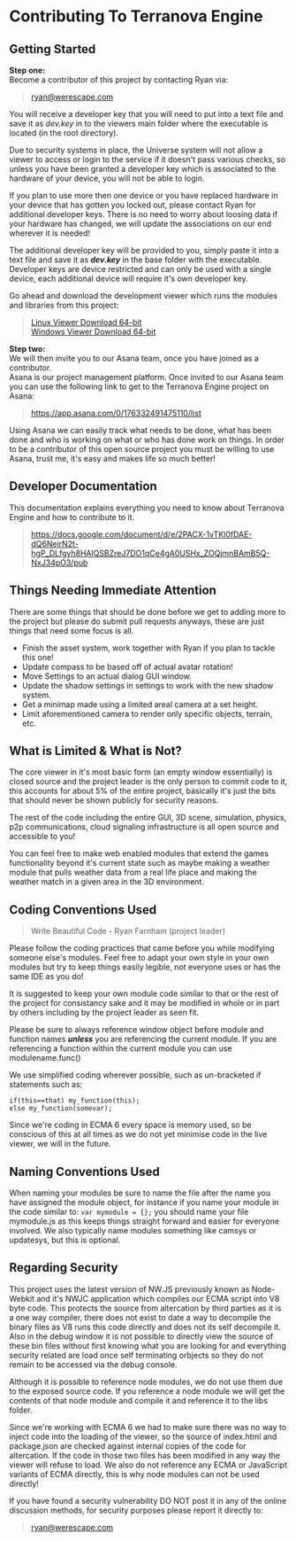 # Contributing To Terranova Engine

## Getting Started
**Step one:**  
Become a contributor of this project by contacting Ryan via:

>ryan@werescape.com

You will receive a developer key that you will need to put into a text file and save it as 
_dev.key_ in to the viewers main folder where the executable is located 
(in the root directory).

Due to security systems in place, the Universe system will not allow a viewer to 
access or login to the service if it doesn't pass various checks, so unless you have 
been granted a developer key which is associated to the hardware of your device, 
you will not be able to login.

 If you plan to use more then one device or you have replaced hardware in your device 
 that has gotten you locked out, please contact Ryan for additional developer keys. 
 There is no need to worry about loosing data if your hardware has changed, we will 
 update the associations on our end wherever it is needed!

The additional developer key will be provided to you, simply paste it into a text file and 
save it as **_dev.key_** in the base folder with the executable. Developer keys are 
device restricted and can only be used with a single device, each additional device will 
require it's own developer key.

Go ahead and download the development viewer which runs the modules and libraries 
from this project:

>[Linux Viewer Download 64-bit](https://drive.google.com/uc?id=1CKLtXsfYg29dMvcvEX7M9aOJWuCkwx93&export=download)  
>[Windows Viewer Download 64-bit](https://drive.google.com/uc?id=1__pfmv5CliUpu7bMNJO_Nen4XnodzaeY&export=download)

**Step two:**  
We will then invite you to our Asana team, once you have joined as a contributor.  
Asana is our project management platform. Once invited to our Asana team you can 
use the following link to get to the Terranova Engine project on Asana:

>https://app.asana.com/0/176332491475110/list

Using Asana we can easily track what needs to be done, what has been done and who is 
working on what or who has done work on things. In order to be a contributor of this 
open source project you must be willing to use Asana, trust me, it's easy and makes life 
so much better!

## Developer Documentation
This documentation explains everything you need to know about Terranova Engine and 
how to contribute to it.

>https://docs.google.com/document/d/e/2PACX-1vTKl0fDAE-dQ6NejrN2t-hgP_DLfgyh8HAlQSBZreJ7DO1qCe4gA0USHx_ZOQjmnBAmB5Q-NxJ34pO3/pub

## Things Needing Immediate Attention
There are some things that should be done before we get to adding more to the 
project but please do submit pull requests anyways, these are just things that need 
some focus is all.

* Finish the asset system, work together with Ryan if you plan to tackle this one!
* Update compass to be based off of actual avatar rotation!
* Move Settings to an actual dialog GUI window.
* Update the shadow settings in settings to work with the new shadow system.
* Get a minimap made using a limited areal camera at a set height.
* Limit aforementioned camera to render only specific objects, terrain, etc.

## What is Limited & What is Not?
The core viewer in it's most basic form (an empty window essentially) is closed source 
and the project leader is the only person to commit code to it, this accounts for about 
5% of the entire project, basically it's just the bits that should never be shown publicly 
for security reasons.

The rest of the code including the entire GUI, 3D scene, simulation, physics, p2p 
communications, cloud signaling infrastructure is all open source and accessible to 
you!

You can feel free to make web enabled modules that extend the games functionality
beyond it's current state such as maybe making a weather module that pulls 
weather data from a real life place and making the weather match in a given area 
in the 3D environment.

## Coding Conventions Used
> Write Beautiful Code - Ryan Farnham (project leader)

Please follow the coding practices that came before you while modifying someone 
else's modules. Feel free to adapt your own style in your own modules but try 
to keep things easily legible, not everyone uses or has the same IDE as you do!

It is suggested to keep your own module code similar to that or the rest of the 
project for consistancy sake and it may be modified in whole or in part by others 
including by the project leader as seen fit.

Please be sure to always reference window object before module and function 
names **_unless_** you are referencing the current module. If you are 
referencing a function within the current module you can use modulename.func()

We use simplified coding wherever possible, such as un-bracketed if statements 
such as:

`if(this==that) my_function(this);`  
`else my_function(somevar);`

Since we're coding in ECMA 6 every space is memory used, so be conscious of this 
at all times as we do not yet minimise code in the live viewer, we will in the 
future.

## Naming Conventions Used
When naming your modules be sure to name the file after the name you have assigned 
the module object, for instance if you name your module in the code similar to:
`var mymodule = {};`
you should name your file mymodule.js as this keeps things straight forward and 
easier for everyone involved. We also typically name modules something like camsys 
or updatesys, but this is optional.

## Regarding Security
This project uses the latest version of NW.JS previously known as Node-Webkit and it's 
NWJC application which compiles our ECMA script into V8 byte code. This protects the 
source from altercation by third parties as it is a one way compiler, there does not 
exist to date a way to decompile the binary files as V8 runs this code directly and does 
not its self decompile it. Also in the debug window it is not possible to directly view the 
source of these bin files without first knowing what you are looking for and everything 
security related are load once self terminating orbjects so they do not remain to be 
accessed via the debug console.

Although it is possible to reference node modules, we do not use them due to the 
exposed source code. If you reference a node module we will get the contents of 
that node module and compile it and reference it to the libs folder.

Since we're working with ECMA 6 we had to make sure there was no way to inject 
code into the loading of the viewer, so the source of index.html and package.json are 
checked against internal copies of the code for altercation. If the code in those two 
files has been modified in any way the viewer will refuse to load. We also do not 
reference any ECMA or JavaScript variants of ECMA directly, this is why node modules 
can not be used directly!

If you have found a security vulnerability DO NOT post it in any of the online 
discussion methods, for security purposes please report it directly to:
> ryan@werescape.com